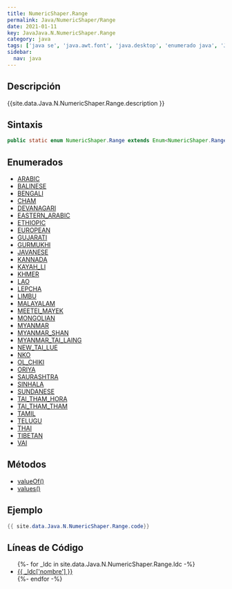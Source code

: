 ```yaml
---
title: NumericShaper.Range
permalink: Java/NumericShaper/Range
date: 2021-01-11
key: JavaJava.N.NumericShaper.Range
category: java
tags: ['java se', 'java.awt.font', 'java.desktop', 'enumerado java', 'Java 1.7']
sidebar: 
  nav: java
---
```


## Descripción
{{site.data.Java.N.NumericShaper.Range.description }}

## Sintaxis
~~~java
public static enum NumericShaper.Range extends Enum<NumericShaper.Range>
~~~

## Enumerados
* [ARABIC](/Java/NumericShaper/Range/ARABIC)
* [BALINESE](/Java/NumericShaper/Range/BALINESE)
* [BENGALI](/Java/NumericShaper/Range/BENGALI)
* [CHAM](/Java/NumericShaper/Range/CHAM)
* [DEVANAGARI](/Java/NumericShaper/Range/DEVANAGARI)
* [EASTERN_ARABIC](/Java/NumericShaper/Range/EASTERN_ARABIC)
* [ETHIOPIC](/Java/NumericShaper/Range/ETHIOPIC)
* [EUROPEAN](/Java/NumericShaper/Range/EUROPEAN)
* [GUJARATI](/Java/NumericShaper/Range/GUJARATI)
* [GURMUKHI](/Java/NumericShaper/Range/GURMUKHI)
* [JAVANESE](/Java/NumericShaper/Range/JAVANESE)
* [KANNADA](/Java/NumericShaper/Range/KANNADA)
* [KAYAH_LI](/Java/NumericShaper/Range/KAYAH_LI)
* [KHMER](/Java/NumericShaper/Range/KHMER)
* [LAO](/Java/NumericShaper/Range/LAO)
* [LEPCHA](/Java/NumericShaper/Range/LEPCHA)
* [LIMBU](/Java/NumericShaper/Range/LIMBU)
* [MALAYALAM](/Java/NumericShaper/Range/MALAYALAM)
* [MEETEI_MAYEK](/Java/NumericShaper/Range/MEETEI_MAYEK)
* [MONGOLIAN](/Java/NumericShaper/Range/MONGOLIAN)
* [MYANMAR](/Java/NumericShaper/Range/MYANMAR)
* [MYANMAR_SHAN](/Java/NumericShaper/Range/MYANMAR_SHAN)
* [MYANMAR_TAI_LAING](/Java/NumericShaper/Range/MYANMAR_TAI_LAING)
* [NEW_TAI_LUE](/Java/NumericShaper/Range/NEW_TAI_LUE)
* [NKO](/Java/NumericShaper/Range/NKO)
* [OL_CHIKI](/Java/NumericShaper/Range/OL_CHIKI)
* [ORIYA](/Java/NumericShaper/Range/ORIYA)
* [SAURASHTRA](/Java/NumericShaper/Range/SAURASHTRA)
* [SINHALA](/Java/NumericShaper/Range/SINHALA)
* [SUNDANESE](/Java/NumericShaper/Range/SUNDANESE)
* [TAI_THAM_HORA](/Java/NumericShaper/Range/TAI_THAM_HORA)
* [TAI_THAM_THAM](/Java/NumericShaper/Range/TAI_THAM_THAM)
* [TAMIL](/Java/NumericShaper/Range/TAMIL)
* [TELUGU](/Java/NumericShaper/Range/TELUGU)
* [THAI](/Java/NumericShaper/Range/THAI)
* [TIBETAN](/Java/NumericShaper/Range/TIBETAN)
* [VAI](/Java/NumericShaper/Range/VAI)

## Métodos
* [valueOf()](/Java/NumericShaper/Range/valueOf)
* [values()](/Java/NumericShaper/Range/values)

## Ejemplo
~~~java
{{ site.data.Java.N.NumericShaper.Range.code}}
~~~

## Líneas de Código
<ul>
{%- for _ldc in site.data.Java.N.NumericShaper.Range.ldc -%}
   <li>
       <a href="{{_ldc['url'] }}">{{ _ldc['nombre'] }}</a>
   </li>
{%- endfor -%}
</ul>
